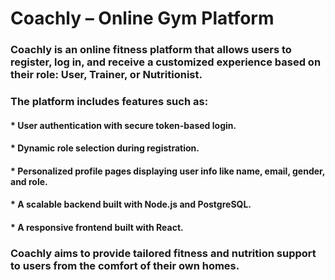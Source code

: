 # Coachly – Online Gym Platform

### Coachly is an online fitness platform that allows users to register, log in, and receive a customized experience based on their role: User, Trainer, or Nutritionist.

### The platform includes features such as:

#### * User authentication with secure token-based login.

#### * Dynamic role selection during registration.

#### * Personalized profile pages displaying user info like name, email, gender, and role.

#### * A scalable backend built with Node.js and PostgreSQL.

#### * A responsive frontend built with React.

### Coachly aims to provide tailored fitness and nutrition support to users from the comfort of their own homes.